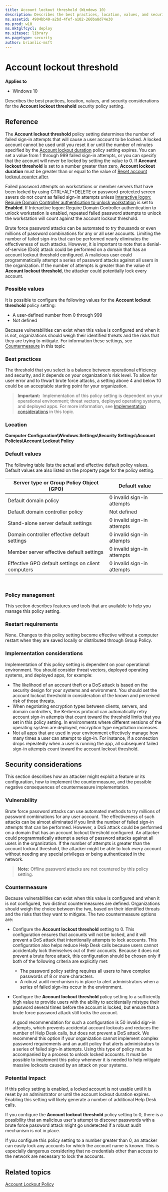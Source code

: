 ```yaml
---
title: Account lockout threshold (Windows 10)
description: Describes the best practices, location, values, and security considerations for the Account lockout threshold security policy setting.
ms.assetid: 4904bb40-a2bd-4fef-a102-260ba8d74e30
ms.prod: w10
ms.mktglfcycl: deploy
ms.sitesec: library
ms.pagetype: security
author: brianlic-msft
---
```


# Account lockout threshold

**Applies to**
-   Windows 10

Describes the best practices, location, values, and security considerations for the **Account lockout threshold** security policy setting.

## Reference

The **Account lockout threshold** policy setting determines the number of failed sign-in attempts that will cause a user account to be locked. A locked account cannot be used until you reset it or until the number of minutes specified by the [Account lockout duration](account-lockout-duration.md) policy setting expires. You can set a value from 1 through 999 failed sign-in attempts, or you can specify that the account will never be locked by setting the value to 0. If **Account lockout threshold** is set to a number greater than zero, **Account lockout duration** must be greater than or equal to the value of [Reset account lockout counter after](reset-account-lockout-counter-after.md).

Failed password attempts on workstations or member servers that have been locked by using CTRL+ALT+DELETE or password-protected screen savers do not count as failed sign-in attempts unless [Interactive logon: Require Domain Controller authentication to unlock workstation](interactive-logon-require-domain-controller-authentication-to-unlock-workstation.md) is set to **Enabled**. If Interactive logon: Require Domain Controller authentication to unlock workstation is enabled, repeated failed password attempts to unlock the workstation will count against the account lockout threshold.

Brute force password attacks can be automated to try thousands or even millions of password combinations for any or all user accounts. Limiting the number of failed sign-ins that can be performed nearly eliminates the effectiveness of such attacks.
However, it is important to note that a denial-of-service (DoS) attack could be performed on a domain that has an account lockout threshold configured. A malicious user could programmatically attempt a series of password attacks against all users in the organization. If the number of attempts is greater than the value of **Account lockout threshold**, the attacker could potentially lock every account.

### Possible values

It is possible to configure the following values for the **Account lockout threshold** policy setting:
-   A user-defined number from 0 through 999
-   Not defined

Because vulnerabilities can exist when this value is configured and when it is not, organizations should weigh their identified threats and the risks that they are trying to mitigate. For information these settings, see [Countermeasure](#bkmk-countermeasure) in this topic

### Best practices

The threshold that you select is a balance between operational efficiency and security, and it depends on your organization's risk level. To allow for user error and to thwart brute force attacks, a setting above 4 and below 10 could be an acceptable starting point for your organization.
> **Important:**  Implementation of this policy setting is dependent on your operational environment; threat vectors, deployed operating systems, and deployed apps. For more information, see [Implementation considerations](#bkmk-impleconsiderations) in this topic.
 
### Location

**Computer Configuration\\Windows Settings\\Security Settings\\Account Policies\\Account Lockout Policy**

### Default values

The following table lists the actual and effective default policy values. Default values are also listed on the property page for the policy setting.

| Server type or Group Policy Object (GPO) | Default value |
| - | - |
| Default domain policy | 0 invalid sign-in attempts |
| Default domain controller policy | Not defined |
| Stand-alone server default settings | 0 invalid sign-in attempts |
| Domain controller effective default settings | 0 invalid sign-in attempts |
| Member server effective default settings |0 invalid sign-in attempts |
| Effective GPO default settings on client computers |0 invalid sign-in attempts |
 
### Policy management

This section describes features and tools that are available to help you manage this policy setting.

### Restart requirements

None. Changes to this policy setting become effective without a computer restart when they are saved locally or distributed through Group Policy.

### <a href="" id="bkmk-impleconsiderations"></a>Implementation considerations

Implementation of this policy setting is dependent on your operational environment. You should consider threat vectors, deployed operating systems, and deployed apps, for example:
-   The likelihood of an account theft or a DoS attack is based on the security design for your systems and environment. You should set the account lockout threshold in consideration of the known and perceived risk of those threats.
-   When negotiating encryption types between clients, servers, and domain controllers, the Kerberos protocol can automatically retry account sign-in attempts that count toward the threshold limits that you set in this policy setting. In environments where different versions of the operating system are deployed, encryption type negotiation increases.
-   Not all apps that are used in your environment effectively manage how many times a user can attempt to sign-in. For instance, if a connection drops repeatedly when a user is running the app, all subsequent failed sign-in attempts count toward the account lockout threshold.

## Security considerations

This section describes how an attacker might exploit a feature or its configuration, how to implement the countermeasure, and the possible negative consequences of countermeasure implementation.

### Vulnerability

Brute force password attacks can use automated methods to try millions of password combinations for any user account. The effectiveness of such attacks can be almost eliminated if you limit the number of failed sign-in attempts that can be performed.
However, a DoS attack could be performed on a domain that has an account lockout threshold configured. An attacker could programmatically attempt a series of password attacks against all users in the organization. If the number of attempts is greater than the account lockout threshold, the attacker might be able to lock every account without needing any special privileges or being authenticated in the network.

> **Note:** Offline password attacks are not countered by this policy setting.
 
### <a href="" id="bkmk-countermeasure"></a>Countermeasure

Because vulnerabilities can exist when this value is configured and when it is not configured, two distinct countermeasures are defined. Organizations should weigh the choice between the two, based on their identified threats and the risks that they want to mitigate. The two countermeasure options are:
-   Configure the **Account lockout threshold** setting to 0. This configuration ensures that accounts will not be locked, and it will prevent a DoS attack that intentionally attempts to lock accounts. This configuration also helps reduce Help Desk calls because users cannot accidentally lock themselves out of their accounts. Because it does not prevent a brute force attack, this configuration should be chosen only if both of the following criteria are explicitly met:
    -   The password policy setting requires all users to have complex passwords of 8 or more characters.
    -   A robust audit mechanism is in place to alert administrators when a series of failed sign-ins occur in the environment.
-   Configure the **Account lockout threshold** policy setting to a sufficiently high value to provide users with the ability to accidentally mistype their password several times before the account is locked, but ensure that a brute force password attack still locks the account.

    A good recommendation for such a configuration is 50 invalid sign-in attempts, which prevents accidental account lockouts and reduces the number of Help Desk calls, but does not prevent a DoS attack. We recommend this option if your organization cannot implement complex password requirements and an audit policy that alerts administrators to a series of failed sign-in attempts.
    Using this type of policy must be accompanied by a process to unlock locked accounts. It must be possible to implement this policy whenever it is needed to help mitigate massive lockouts caused by an attack on your systems.

### Potential impact

If this policy setting is enabled, a locked account is not usable until it is reset by an administrator or until the account lockout duration expires. Enabling this setting will likely generate a number of additional Help Desk calls.

If you configure the **Account lockout threshold** policy setting to 0, there is a possibility that an malicious user's attempt to discover passwords with a brute force password attack might go undetected if a robust audit mechanism is not in place.

If you configure this policy setting to a number greater than 0, an attacker can easily lock any accounts for which the account name is known. This is especially dangerous considering that no credentials other than access to the network are necessary to lock the accounts.

## Related topics
[Account Lockout Policy](account-lockout-policy.md)
 